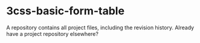# 3css-basic-form-table
A repository contains all project files, including the revision history. Already have a project repository elsewhere?

